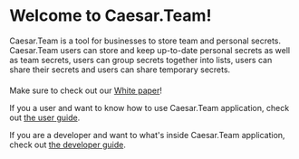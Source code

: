 # Welcome to Caesar.Team!

Caesar.Team is a tool for businesses to store team and personal secrets. Caesar.Team users can store and keep up-to-date personal secrets as well as team secrets, users can group secrets together into lists, users can share their secrets and users can share temporary secrets.

####  Make sure to check out our [White paper](https://github.com/caesar-team/docs/blob/master/wp.md)!

If you a user and want to know how to use Caesar.Team application, check out [the user guide](https://github.com/caesar-team/docs/tree/master/user_docs).

If you are a developer and want to what's inside Caesar.Team application, check out [the developer guide](https://github.com/caesar-team/docs/blob/master/developer-documentation.md).

